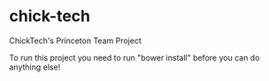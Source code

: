 # chick-tech
ChickTech's Princeton Team Project

To run this project you need to run "bower install" before you can do anything else! 

